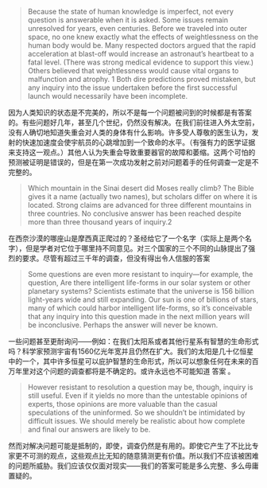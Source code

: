 > Because the state of human knowledge is imperfect, not every question is answerable when it is asked. Some issues remain  unresolved for years, even centuries. Before we traveled into outer space, no one knew exactly what the effects of weightlessness on the human body would be. Many respected doctors argued that the rapid acceleration at blast-off would  increase an astronaut’s heartbeat to a fatal level. \(There was strong medical evidence to support this view.\) Others believed that weightlessness would cause vital organs to malfunction and atrophy. 1 Both dire predictions proved mistaken, but any  inquiry into the issue undertaken before the first successful launch would necessarily have been incomplete.

因为人类知识的状态是不完美的，所以不是每一个问题被问到的时候都是有答案的。有些问题好几年，甚至几个世纪，仍然没有解决。在我们前往进入外太空前，没有人确切地知道失重会对人类的身体有什么影响。许多受人尊敬的医生认为，发射的快速加速度会使宇航员的心跳增加到一个致命的水平。（有强有力的医学证据来支持这一观点。）其他人认为失重会导致重要器官的故障和萎缩。这两个可怕的预测被证明是错误的，但是在第一次成功发射之前对问题着手的任何调查一定是不完整的。

> Which mountain in the Sinai desert did Moses really climb? The Bible gives it a name \(actually two names\), but scholars differ  on where it is located. Strong claims are advanced for three different mountains in three countries. No conclusive answer has  been reached despite more than three thousand years of inquiry.2

在西奈沙漠的哪座山是摩西真正爬过的？圣经给它了一个名字（实际上是两个名字），但是学者对它位于哪里持不同意见。对三个国家的三个不同的山脉提出了强烈的要求。尽管有超过三千年的调查，但没有得出令人信服的答案

> Some questions are even more resistant to inquiry—for example, the question, Are there intelligent life-forms in our solar  system or other planetary systems? Scientists estimate that the universe is 156 billion light-years wide and still expanding. Our  sun is one of billions of stars, many of which could harbor intelligent life-forms, so it’s conceivable that any inquiry into this  question made in the next million years will be inconclusive. Perhaps the answer will never be known.

一些问题甚至更耐询问——例如：在我们太阳系或者其他行星系有智慧的生命形式吗？科学家预测宇宙有1560亿光年宽并且仍然在扩大。我们的太阳是几十亿恒星中的一个，其中许多恒星可以庇护智慧的生命形式，所以可以想象任何在未来的百万年里对这个问题的调查都将是不确定的。或许永远也不可能知道 答案 。

> However resistant to resolution a question may be, though, inquiry is still useful. Even if it yields no more than the untestable opinions of experts, those opinions are more valuable than the casual speculations of the uninformed. So we shouldn’t be intimidated by difficult issues. We should merely be realistic about how complete and final our answers are likely to be.

然而对解决问题可能是抵制的，即使，调查仍然是有用的。即使它产生了不比比专家更不可测的观点，这些观点比无知的随意猜测更有价值。所以我们不应该被困难的问题所威胁。我们应该仅仅面对现实——我们的答案可能是多么完整、多么毋庸置疑的。

